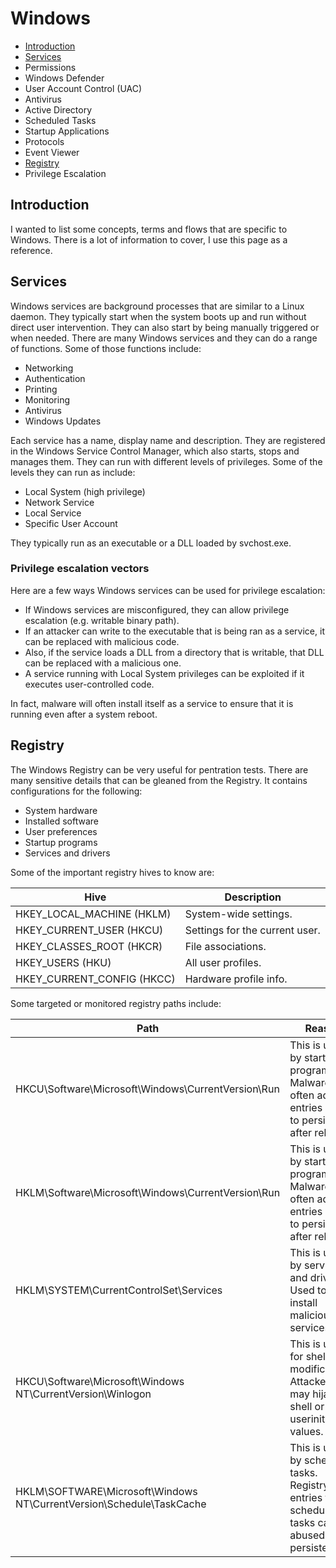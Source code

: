 # Windows

- [Introduction](#introduction)
- [Services](#services)
- Permissions
- Windows Defender
- User Account Control (UAC)
- Antivirus
- Active Directory
- Scheduled Tasks
- Startup Applications
- Protocols
- Event Viewer
- [Registry](#registry)
- Privilege Escalation

## Introduction

I wanted to list some concepts, terms and flows that are specific to Windows. There is a lot of information to cover, I use this page as a reference.

## Services

Windows services are background processes that are similar to a Linux daemon. They typically start when the system boots up and run without direct user intervention. They can also start by being manually triggered or when needed. There are many Windows services and they can do a range of functions. Some of those functions include:

- Networking
- Authentication
- Printing
- Monitoring
- Antivirus
- Windows Updates

Each service has a name, display name and description. They are registered in the Windows Service Control Manager, which also starts, stops and manages them. They can run with different levels of privileges. Some of the levels they can run as include:

- Local System (high privilege)
- Network Service
- Local Service
- Specific User Account

They typically run as an executable or a DLL loaded by svchost.exe.

### Privilege escalation vectors

Here are a few ways Windows services can be used for privilege escalation:

- If Windows services are misconfigured, they can allow privilege escalation (e.g. writable binary path).
- If an attacker can write to the executable that is being ran as a service, it can be replaced with malicious code.
- Also, if the service loads a DLL from a directory that is writable, that DLL can be replaced with a malicious one.
- A service running with Local System privileges can be exploited if it executes user-controlled code.

In fact, malware will often install itself as a service to ensure that it is running even after a system reboot.

## Registry

The Windows Registry can be very useful for pentration tests. There are many sensitive details that can be gleaned from the Registry. It contains configurations for the following:

- System hardware
- Installed software
- User preferences
- Startup programs
- Services and drivers

Some of the important registry hives to know are:

| Hive | Description |
| --- | --- |
| HKEY_LOCAL_MACHINE (HKLM) | System-wide settings. |
| HKEY_CURRENT_USER (HKCU) | Settings for the current user. |
| HKEY_CLASSES_ROOT (HKCR) | File associations. |
| HKEY_USERS (HKU) | All user profiles. |
| HKEY_CURRENT_CONFIG (HKCC) | Hardware profile info. |

Some targeted or monitored registry paths include:

| Path | Reason |
| --- | --- |
| HKCU\Software\Microsoft\Windows\CurrentVersion\Run | This is used by startup programs. Malware often adds entries here to persist after reboot. |
| HKLM\Software\Microsoft\Windows\CurrentVersion\Run | This is used by startup programs. Malware often adds entries here to persist after reboot. |
| HKLM\SYSTEM\CurrentControlSet\Services | This is used by services and drivers. Used to install malicious services. |
| HKCU\Software\Microsoft\Windows NT\CurrentVersion\Winlogon | This is used for shell modifications. Attackers may hijack shell or userinit values. |
| HKLM\SOFTWARE\Microsoft\Windows NT\CurrentVersion\Schedule\TaskCache | This is used by scheduled tasks. Registry entries for scheduled tasks can be abused for persistence. |
